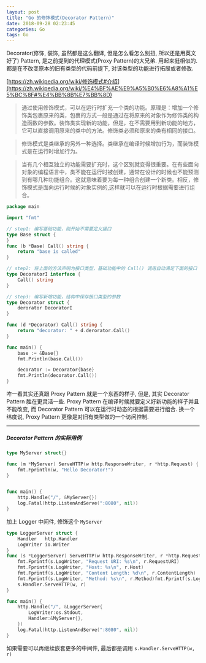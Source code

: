 ```yaml
---
layout: post
title: "Go 的修饰模式(Decorator Pattern)"
date: 2018-09-28 02:23:45
categories: Go
tags: Go
---
```


<!--more-->

Decorator(修饰, 装饰, 虽然都是这么翻译, 但是怎么看怎么别扭, 所以还是用英文好了) Pattern, 是之前提到的代理模式(Proxy Pattern)的大兄弟. 用起来挺相似的. 都是在不改变原本的旧有类型的代码前提下, 对该类型的功能进行拓展或者修改.

[https://zh.wikipedia.org/wiki/修饰模式#介绍](https://zh.wikipedia.org/wiki/%E4%BF%AE%E9%A5%B0%E6%A8%A1%E5%BC%8F#%E4%BB%8B%E7%BB%8D)
> 通过使用修饰模式，可以在运行时扩充一个类的功能。原理是：增加一个修饰类包裹原来的类，包裹的方式一般是通过在将原来的对象作为修饰类的构造函数的参数。装饰类实现新的功能，但是，在不需要用到新功能的地方，它可以直接调用原来的类中的方法。修饰类必须和原来的类有相同的接口。

> 修饰模式是类继承的另外一种选择。类继承在编译时候增加行为，而装饰模式是在运行时增加行为。

> 当有几个相互独立的功能需要扩充时，这个区别就变得很重要。在有些面向对象的编程语言中，类不能在运行时被创建，通常在设计的时候也不能预测到有哪几种功能组合。这就意味着要为每一种组合创建一个新类。相反，修饰模式是面向运行时候的对象实例的,这样就可以在运行时根据需要进行组合。

```go
package main

import "fmt"

// step1: 编写基础功能，刚开始不需要定义接口
type Base struct {
}
func (b *Base) Call() string {
    return "base is called"
}

// step2: 将上面的方法声明为接口类型，基础功能中的 Call() 调用自动满足下面的接口
type DecoratorI interface {
    Call() string
}

// step3: 编写新增功能，结构中保存接口类型的参数
type Decorator struct {
    derorator DecoratorI
}

func (d *Decorator) Call() string {
    return "decorator: " + d.derorator.Call()
}

func main() {
    base := &Base{}
    fmt.Println(base.Call())

    decorator := Decorator{base}
    fmt.Println(decorator.Call())
}
```

咋一看其实还真跟 Proxy Pattern 就是一个东西的样子, 但是, 其实 Decorator Pattern 胜在更灵活一些. Proxy Pattern 在编译时候就要定义好新功能的样子并且不能改变, 而 Decorator Pattern 可以在运行时动态的根据需要进行组合. 换一个纬度说, Proxy Pattern 更像是对旧有类型做的一个访问控制.

-------------

##### Decorator Pattern 的实际用例

```go
type MyServer struct{}

func (m *MyServer) ServeHTTP(w http.ResponseWriter, r *http.Request) {
    fmt.Fprintln(w, "Hello Decorator!")
}


func main() {
    http.Handle("/", &MyServer{})
    log.Fatal(http.ListenAndServe(":8080", nil))
}
```

加上 Logger 中间件, 修饰这个 `MyServer`

```go
type LoggerServer struct {
    Handler   http.Handler
    LogWriter io.Writer
}
func (s *LoggerServer) ServeHTTP(w http.ResponseWriter, r *http.Request) {
    fmt.Fprintf(s.LogWriter, "Request URI: %s\n", r.RequestURI)
    fmt.Fprintf(s.LogWriter, "Host: %s\n", r.Host)
    fmt.Fprintf(s.LogWriter, "Content Length: %d\n", r.ContentLength)
    fmt.Fprintf(s.LogWriter, "Method: %s\n", r.Method)fmt.Fprintf(s.LogWriter, "--------------------------------\n")
    s.Handler.ServeHTTP(w, r)
}

func main() {
    http.Handle("/", &LoggerServer{
        LogWriter:os.Stdout,
        Handler:&MyServer{},
    })
    log.Fatal(http.ListenAndServe(":8080", nil))
}
```

如果需要可以再继续嵌套更多的中间件, 最后都是调用 `s.Handler.ServeHTTP(w, r)`